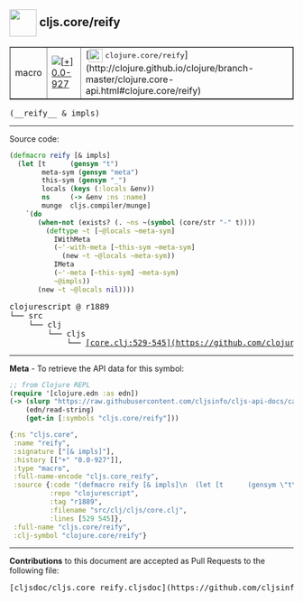 ## <img width="48px" valign="middle" src="http://i.imgur.com/Hi20huC.png"> cljs.core/reify

 <table border="1">
<tr>

<td>macro</td>
<td><a href="https://github.com/cljsinfo/cljs-api-docs/tree/0.0-927"><img valign="middle" alt="[+] 0.0-927" src="https://img.shields.io/badge/+-0.0--927-lightgrey.svg"></a> </td>
<td>
[<img height="24px" valign="middle" src="http://i.imgur.com/1GjPKvB.png"> <samp>clojure.core/reify</samp>](http://clojure.github.io/clojure/branch-master/clojure.core-api.html#clojure.core/reify)
</td>
</tr>
</table>

 <samp>
(__reify__ & impls)<br>
</samp>

---





Source code:

```clj
(defmacro reify [& impls]
  (let [t      (gensym "t")
        meta-sym (gensym "meta")
        this-sym (gensym "_")
        locals (keys (:locals &env))
        ns     (-> &env :ns :name)
        munge  cljs.compiler/munge]
    `(do
       (when-not (exists? (. ~ns ~(symbol (core/str "-" t))))
         (deftype ~t [~@locals ~meta-sym]
           IWithMeta
           (~'-with-meta [~this-sym ~meta-sym]
             (new ~t ~@locals ~meta-sym))
           IMeta
           (~'-meta [~this-sym] ~meta-sym)
           ~@impls))
       (new ~t ~@locals nil))))
```

 <pre>
clojurescript @ r1889
└── src
    └── clj
        └── cljs
            └── <ins>[core.clj:529-545](https://github.com/clojure/clojurescript/blob/r1889/src/clj/cljs/core.clj#L529-L545)</ins>
</pre>


---

__Meta__ - To retrieve the API data for this symbol:

```clj
;; from Clojure REPL
(require '[clojure.edn :as edn])
(-> (slurp "https://raw.githubusercontent.com/cljsinfo/cljs-api-docs/catalog/cljs-api.edn")
    (edn/read-string)
    (get-in [:symbols "cljs.core/reify"]))
```

```clj
{:ns "cljs.core",
 :name "reify",
 :signature ["[& impls]"],
 :history [["+" "0.0-927"]],
 :type "macro",
 :full-name-encode "cljs.core_reify",
 :source {:code "(defmacro reify [& impls]\n  (let [t      (gensym \"t\")\n        meta-sym (gensym \"meta\")\n        this-sym (gensym \"_\")\n        locals (keys (:locals &env))\n        ns     (-> &env :ns :name)\n        munge  cljs.compiler/munge]\n    `(do\n       (when-not (exists? (. ~ns ~(symbol (core/str \"-\" t))))\n         (deftype ~t [~@locals ~meta-sym]\n           IWithMeta\n           (~'-with-meta [~this-sym ~meta-sym]\n             (new ~t ~@locals ~meta-sym))\n           IMeta\n           (~'-meta [~this-sym] ~meta-sym)\n           ~@impls))\n       (new ~t ~@locals nil))))",
          :repo "clojurescript",
          :tag "r1889",
          :filename "src/clj/cljs/core.clj",
          :lines [529 545]},
 :full-name "cljs.core/reify",
 :clj-symbol "clojure.core/reify"}

```

---

__Contributions__ to this document are accepted as Pull Requests to the following file:

 <pre>
[cljsdoc/cljs.core_reify.cljsdoc](https://github.com/cljsinfo/cljs-api-docs/blob/master/cljsdoc/cljs.core_reify.cljsdoc)
</pre>

